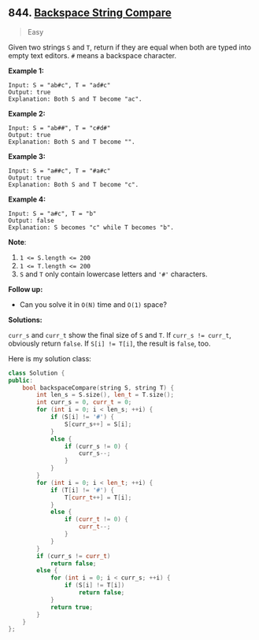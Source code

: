 ## 844. [Backspace String Compare](https://leetcode.com/problems/backspace-string-compare/)

> Easy

Given two strings `S` and `T`, return if they are equal when both are typed into empty text editors. `#` means a backspace character.

**Example 1:**

```
Input: S = "ab#c", T = "ad#c"
Output: true
Explanation: Both S and T become "ac".
```

**Example 2:**

```
Input: S = "ab##", T = "c#d#"
Output: true
Explanation: Both S and T become "".
```

**Example 3:**

```
Input: S = "a##c", T = "#a#c"
Output: true
Explanation: Both S and T become "c".
```

**Example 4:**

```
Input: S = "a#c", T = "b"
Output: false
Explanation: S becomes "c" while T becomes "b".
```

**Note**:

1. `1 <= S.length <= 200`
2. `1 <= T.length <= 200`
3. `S` and `T` only contain lowercase letters and `'#'` characters.

**Follow up:**

- Can you solve it in `O(N)` time and `O(1)` space?



**Solutions:**

`curr_s` and `curr_t` show the final size of `S` and `T`. If `curr_s != curr_t`, obviously return `false`. If `S[i] != T[i]`, the result is `false`, too.

Here is my solution class:

```c++
class Solution {
public:
	bool backspaceCompare(string S, string T) {
		int len_s = S.size(), len_t = T.size();
		int curr_s = 0, curr_t = 0;
		for (int i = 0; i < len_s; ++i) {
			if (S[i] != '#') {
				S[curr_s++] = S[i];
			}
			else {
				if (curr_s != 0) {
					curr_s--;
				}
			}
		}
		for (int i = 0; i < len_t; ++i) {
			if (T[i] != '#') {
				T[curr_t++] = T[i];
			}
			else {
				if (curr_t != 0) {
					curr_t--;
				}
			}
		}
		if (curr_s != curr_t)
			return false;
		else {
			for (int i = 0; i < curr_s; ++i) {
				if (S[i] != T[i])
					return false;
			}
			return true;
		}
	}
};
```


